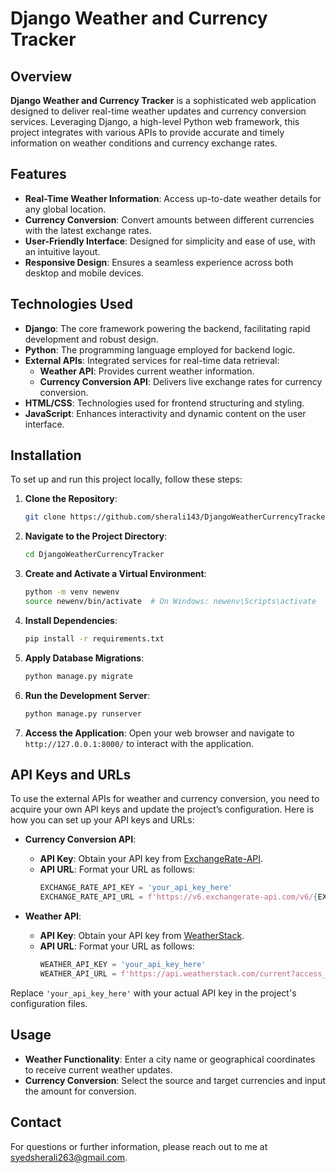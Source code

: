 # Django Weather and Currency Tracker

## Overview

**Django Weather and Currency Tracker** is a sophisticated web application designed to deliver real-time weather updates and currency conversion services. Leveraging Django, a high-level Python web framework, this project integrates with various APIs to provide accurate and timely information on weather conditions and currency exchange rates.

## Features

- **Real-Time Weather Information**: Access up-to-date weather details for any global location.
- **Currency Conversion**: Convert amounts between different currencies with the latest exchange rates.
- **User-Friendly Interface**: Designed for simplicity and ease of use, with an intuitive layout.
- **Responsive Design**: Ensures a seamless experience across both desktop and mobile devices.

## Technologies Used

- **Django**: The core framework powering the backend, facilitating rapid development and robust design.
- **Python**: The programming language employed for backend logic.
- **External APIs**: Integrated services for real-time data retrieval:
  - **Weather API**: Provides current weather information.
  - **Currency Conversion API**: Delivers live exchange rates for currency conversion.
- **HTML/CSS**: Technologies used for frontend structuring and styling.
- **JavaScript**: Enhances interactivity and dynamic content on the user interface.

## Installation

To set up and run this project locally, follow these steps:

1. **Clone the Repository**:
   ```bash
   git clone https://github.com/sherali143/DjangoWeatherCurrencyTracker.git
   ```

2. **Navigate to the Project Directory**:
   ```bash
   cd DjangoWeatherCurrencyTracker
   ```

3. **Create and Activate a Virtual Environment**:
   ```bash
   python -m venv newenv
   source newenv/bin/activate  # On Windows: newenv\Scripts\activate
   ```

4. **Install Dependencies**:
   ```bash
   pip install -r requirements.txt
   ```

5. **Apply Database Migrations**:
   ```bash
   python manage.py migrate
   ```

6. **Run the Development Server**:
   ```bash
   python manage.py runserver
   ```

7. **Access the Application**:
   Open your web browser and navigate to `http://127.0.0.1:8000/` to interact with the application.

## API Keys and URLs

To use the external APIs for weather and currency conversion, you need to acquire your own API keys and update the project’s configuration. Here is how you can set up your API keys and URLs:

- **Currency Conversion API**:
  - **API Key**: Obtain your API key from [ExchangeRate-API](https://www.exchangerate-api.com/).
  - **API URL**: Format your URL as follows:
    ```python
    EXCHANGE_RATE_API_KEY = 'your_api_key_here'
    EXCHANGE_RATE_API_URL = f'https://v6.exchangerate-api.com/v6/{EXCHANGE_RATE_API_KEY}/latest/USD'
    ```

- **Weather API**:
  - **API Key**: Obtain your API key from [WeatherStack](https://weatherstack.com/).
  - **API URL**: Format your URL as follows:
    ```python
    WEATHER_API_KEY = 'your_api_key_here'
    WEATHER_API_URL = f'https://api.weatherstack.com/current?access_key={WEATHER_API_KEY}'
    ```

Replace `'your_api_key_here'` with your actual API key in the project's configuration files.

## Usage

- **Weather Functionality**: Enter a city name or geographical coordinates to receive current weather updates.
- **Currency Conversion**: Select the source and target currencies and input the amount for conversion.

## Contact

For questions or further information, please reach out to me at [syedsherali263@gmail.com](mailto:syedsherali263@gmail.com).
